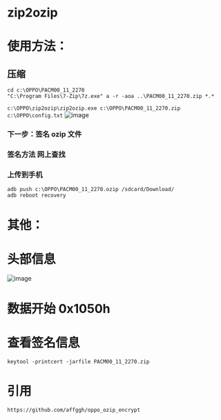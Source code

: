 # zip2ozip

# 使用方法：  
## 压缩  
  `cd c:\OPPO\PACM00_11_2270`  
  `"C:\Program Files\7-Zip\7z.exe" a -r -aoa ..\PACM00_11_2270.zip *.*`  

  `c:\OPPO\zip2ozip\zip2ozip.exe c:\OPPO\PACM00_11_2270.zip c:\OPPO\config.txt`
![image](https://github.com/pxysea/zip2ozip/assets/3711185/b108b4cb-2cef-4889-afdf-4ccb97cedfce)

  
###  下一步：签名 ozip 文件
  ### 签名方法 网上查找
  ### 上传到手机
  `adb push c:\OPPO\PACM00_11_2270.ozip /sdcard/Download/`  
  `adb reboot recovery`  

# 其他：
# 头部信息
  ![image](https://github.com/pxysea/zip2ozip/assets/3711185/1e7d2f3f-53dd-4884-95fe-23676ba2f59a)
# 数据开始 0x1050h

# 查看签名信息
  `keytool -printcert -jarfile PACM00_11_2270.zip`
  
# 引用
`https://github.com/affggh/oppo_ozip_encrypt`

